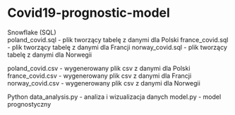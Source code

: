 # Covid19-prognostic-model

Snowflake (SQL)  
poland_covid.sql - plik tworzący tabelę z danymi dla Polski
france_covid.sql - plik tworzący tabelę z danymi dla Francji
norway_covid.sql - plik tworzący tabelę z danymi dla Norwegii

poland_covid.csv - wygenerowany plik csv z danymi dla Polski
france_covid.csv - wygenerowany plik csv z danymi dla Francji
norway_covid.csv - wygenerowany plik csv z danymi dla Norwegii

Python
data_analysis.py - analiza i wizualizacja danych
model.py - model prognostyczny


